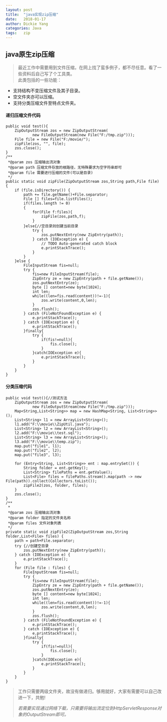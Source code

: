 ```yaml
---
layout: post
title:  "java实现zip压缩"
date:   2018-01-17
author: Dickie Yang
categories: Java
tags:	zip 
---
```


## java原生zip压缩

  >最近工作中需要用到文件压缩，在网上找了蛮多例子，都不尽任意。看了一些资料后自己写了个工具类。  
  >此类包括的一些功能：

  - 支持结构不变压缩文件及其子目录。
  - 空文件夹亦可以压缩。
  - 支持分类压缩文件至特点文件夹。

#### 递归压缩文件代码

	public void test(){
		ZipOutputStream zos = new ZipOutputStream(
				new FileOutputStream(new File("F:/tmp.zip")));
		File file = new File("F:/movie/");
		zipFile(zos, "", file);
		zos.close();
	}
	/**
	 *@param zos 压缩输出流对象
	 *@param path 压缩文件存放的根路径，无特殊要求为空字符串即可
	 *@param file 需要进行压缩的文件(可以是目录)
	 */
	public static void zipFile(ZipOutputStream zos,String path,File file) {
		if (file.isDirectory()) {
			path += file.getName()+File.separator;  
            File [] files=file.listFiles();  
            if(files.length != 0)  
            {  
                for(File f:files){  
                	zipFile(zos,path,f);  
                }  
            }else{//空目录则创建当前目录  
                try {  
                    zos.putNextEntry(new ZipEntry(path));  
                } catch (IOException e) {  
                    // TODO Auto-generated catch block  
                    e.printStackTrace();  
                }  
            } 
		}else {
			FileInputStream fis=null;  
            try {  
                fis=new FileInputStream(file);  
                ZipEntry ze = new ZipEntry(path + file.getName());  
                zos.putNextEntry(ze);  
                byte [] content=new byte[1024];  
                int len;  
                while((len=fis.read(content))!=-1){  
                    zos.write(content,0,len);  
                }  
                zos.flush();  
            } catch (FileNotFoundException e) {  
                e.printStackTrace();  
            } catch (IOException e) {  
                e.printStackTrace(); 
            }finally{  
                try {  
                    if(fis!=null){  
                        fis.close();  
                    }  
                }catch(IOException e){  
                    e.printStackTrace();  
                }  
            } 
		}
	}

#### 分类压缩代码

	public void test(){//测试方法
		ZipOutputStream zos = new ZipOutputStream(
				new FileOutputStream(new File("F:/tmp.zip")));
		Map<String,List<String>> map = new HashMap<String, List<String>>();
		List<String> l1 = new ArrayList<String>();
		l1.add("F:\\movie\\ZipUtil.java");
		List<String> l2 = new ArrayList<String>();
		l2.add("F:\\movie\\test.sql");
		List<String> l3 = new ArrayList<String>();
		l3.add("F:\\movie\\temp.zip");
		map.put("file1", l1);
		map.put("file2", l2);
		map.put("file3", l3);
		
		for (Entry<String, List<String>> ent : map.entrySet()) {
			String folder = ent.getKey();
			List<String> filePaths = ent.getValue();
			List<File> files = filePaths.stream().map(path -> new File(path)).collect(Collectors.toList());	
			zipFile2(zos, folder, files);
		}
		zos.close();
	}
	/**
	 *
	 *@param zos 压缩输出流对象
	 *@param folder 指定的文件夹名称
	 *@param files 文件对象列表 
	 */
	private static void zipFile2(ZipOutputStream zos,String folder,List<File> files) {
		path = path+File.separator;
		try {//创建空目录
            zos.putNextEntry(new ZipEntry(path));  
        } catch (IOException e) {    
            e.printStackTrace();  
        }
		for (File file : files) {
			FileInputStream fis=null;  
            try {  
                fis=new FileInputStream(file);  
                ZipEntry ze = new ZipEntry(path + file.getName());  
                zos.putNextEntry(ze);  
                byte [] content=new byte[1024];  
                int len;  
                while((len=fis.read(content))!=-1){  
                    zos.write(content,0,len);  
                }  
                zos.flush();  
            } catch (FileNotFoundException e) {  
                e.printStackTrace();  
            } catch (IOException e) {  
                e.printStackTrace(); 
            }finally{  
                try {  
                    if(fis!=null){  
                        fis.close();  
                    }  
                }catch(IOException e){  
                    e.printStackTrace();  
                }  
            }
		}
	}

  >工作只需要两级文件夹，故没有做递归。够用就好，大家有需要可以自己改进一下，共勉!  
  >
  >*若需要实现通过网络下载，只需要将输出流定位到HttpServletResponse对象的OutputStream即可。*
